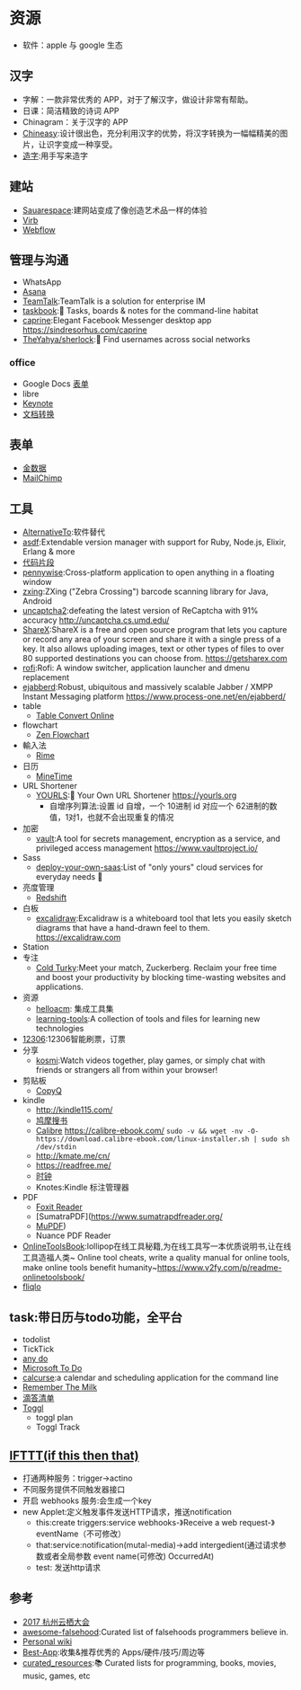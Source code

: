 # 资源

* 软件：apple 与 google 生态

## 汉字

* 字解：一款非常优秀的 APP，对于了解汉字，做设计非常有帮助。
* 日课：简洁精致的诗词 APP
* Chinagram：关于汉字的 APP
* [Chineasy](https://www.chineasy.com/):设计很出色，充分利用汉字的优势，将汉字转换为一幅幅精美的图片，让识字变成一种享受。
* [造字](http://www.myfont.me):用手写来造字

## 建站

* [Sauarespace](https://www.squarespace.com/):建网站变成了像创造艺术品一样的体验
* [Virb](http://virb.com/)
* [Webflow](https://webflow.com/)

## 管理与沟通

* WhatsApp
* [Asana](asana.com)
* [TeamTalk](https://github.com/meili/TeamTalk):TeamTalk is a solution for enterprise IM
* [taskbook](https://github.com/klauscfhq/taskbook):📓 Tasks, boards & notes for the command-line habitat
* [caprine](https://github.com/sindresorhus/caprine):Elegant Facebook Messenger desktop app <https://sindresorhus.com/caprine>
* [TheYahya/sherlock](https://github.com/TheYahya/sherlock):🔎 Find usernames across social networks

### office

* Google Docs [表单](https://docs.google.com/forms/u/0/)
* libre
* [Keynote](https://www.apple.com/cn/keynote/)
* [文档转换](https://smallpdf.com/)

## 表单

* [金数据](https://jinshuju.net)
* [MailChimp](https://mailchimp.com)

## 工具

* [AlternativeTo](https://alternativeto.net/):软件替代
* [asdf](https://github.com/asdf-vm/asdf):Extendable version manager with support for Ruby, Node.js, Elixir, Erlang & more
* [代码片段](http://www.phpxs.com/code/)
* [pennywise](https://github.com/kamranahmedse/pennywise):Cross-platform application to open anything in a floating window
* [zxing](https://github.com/zxing/zxing):ZXing ("Zebra Crossing") barcode scanning library for Java, Android
* [uncaptcha2](https://github.com/ecthros/uncaptcha2):defeating the latest version of ReCaptcha with 91% accuracy <http://uncaptcha.cs.umd.edu/>
* [ShareX](https://github.com/ShareX/ShareX):ShareX is a free and open source program that lets you capture or record any area of your screen and share it with a single press of a key. It also allows uploading images, text or other types of files to over 80 supported destinations you can choose from. <https://getsharex.com>
* [rofi](https://github.com/DaveDavenport/rofi):Rofi: A window switcher, application launcher and dmenu replacement
* [ejabberd](https://github.com/processone/ejabberd):Robust, ubiquitous and massively scalable Jabber / XMPP Instant Messaging platform <https://www.process-one.net/en/ejabberd/>
* table
  - [Table Convert Online](https://tableconvert.com/)
* flowchart
  - [Zen Flowchart](https://www.zenflowchart.com)
* 輸入法
  - [Rime](https://rime.im)
* 日历
  - [MineTime](https://minetime.ai/)
* URL Shortener
  - [YOURLS](https://github.com/YOURLS/YOURLS):🔗 Your Own URL Shortener <https://yourls.org>
    + 自增序列算法:设置 id 自增，一个 10进制 id 对应一个 62进制的数值，1对1，也就不会出现重复的情况
* 加密
  - [vault](https://github.com/hashicorp/vault):A tool for secrets management, encryption as a service, and privileged access management <https://www.vaultproject.io/>
* Sass
  - [deploy-your-own-saas](https://github.com/Atarity/deploy-your-own-saas):List of "only yours" cloud services for everyday needs 🏴
* 亮度管理
  - [Redshift](http://jonls.dk/redshift/)
* 白板
  - [excalidraw](https://github.com/excalidraw/excalidraw):Excalidraw is a whiteboard tool that lets you easily sketch diagrams that have a hand-drawn feel to them. <https://excalidraw.com>
* Station
* 专注
  - [Cold Turky](https://getcoldturkey.com/):Meet your match, Zuckerberg. Reclaim your free time and boost your productivity by blocking time-wasting websites and applications.
* 资源
  - [helloacm](https://helloacm.com/crontab-generator/): 集成工具集
  - [learning-tools](https://github.com/scottslowe/learning-tools):A collection of tools and files for learning new technologies
* [12306](https://github.com/testerSunshine/12306):12306智能刷票，订票
* 分享
  - [kosmi](https://kosmi.io/):Watch videos together, play games, or simply chat with friends or strangers all from within your browser!
* 剪贴板
  - [CopyQ](https://github.com/hluk/CopyQ)
* kindle
  - <http://kindle115.com/>
  - [鸠摩搜书](https://www.jiumodiary.com/)
  - [Calibre](https://github.com/kovidgoyal/calibre) <https://calibre-ebook.com/> `sudo -v && wget -nv -O- https://download.calibre-ebook.com/linux-installer.sh | sudo sh /dev/stdin`
  - <http://kmate.me/cn/>
  - <https://readfree.me/>
  - [时钟](http://k.ilib.io/u/clock.html)
  - Knotes:Kindle 标注管理器
* PDF
  - [Foxit Reader](https://www.foxitsoftware.cn/)
  - [SumatraPDF](<https://www.sumatrapdfreader.org/>
  - [MuPDF](https://mupdf.com/))
  - Nuance PDF Reader
* [OnlineToolsBook](https://github.com/zhaoolee/OnlineToolsBook):lollipop在线工具秘籍,为在线工具写一本优质说明书,让在线工具造福人类~ Online tool cheats, write a quality manual for online tools, make online tools benefit humanity~<https://www.v2fy.com/p/readme-onlinetoolsbook/>
* [fliqlo](https://fliqlo.com/)

## task:带日历与todo功能，全平台

* todolist
* TickTick
* [any do](https://www.any.do)
* [Microsoft To Do](https://todo.microsoft.com/tasks/)
* [calcurse](http://calcurse.org/):a calendar and scheduling application for the command line
* [Remember The Milk](link)
* [滴答清单](https://www.dida365.com/)
* [Toggl](https://www.toggl.com/)
  - toggl plan
  - Toggl Track

## [IFTTT(if this then that)](https://ifttt.com/)

* 打通两种服务：trigger->actino
* 不同服务提供不同触发器接口
* 开启 webhooks 服务:会生成一个key
* new Applet:定义触发事件发送HTTP请求，推送notification
  - this:create triggers:service webhooks-》Receive a web request-》eventName（不可修改）
  - that:service:notification(mutal-media)->add intergedient(通过请求参数或者全局参数 event name(可修改) OccurredAt)
  - test: 发送http请求

## 参考

* [2017 杭州云栖大会](https://github.com/Alimei/hangzhouYunQi2017ppt?files=1)
* [awesome-falsehood](https://github.com/kdeldycke/awesome-falsehood):Curated list of falsehoods programmers believe in.
* [Personal wiki](https://wiki.nikitavoloboev.xyz)
* [Best-App](https://github.com/hzlzh/Best-App):收集&推荐优秀的 Apps/硬件/技巧/周边等
* [curated_resources](https://github.com/learnbyexample/curated_resources):📚 Curated lists for programming, books, movies, music, games, etc
